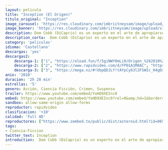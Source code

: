 ```yaml
---
layout: pelicula
title: "Inception (El Origen)"
titulo_original: "Inception"
image_carousel: 'https://res.cloudinary.com/imbriitneysam/image/upload/v1544839829/inception-poster-min.jpg'
image_banner: 'https://res.cloudinary.com/imbriitneysam/image/upload/v1544839830/inception-banner-min.jpg'
description: Dom Cobb (DiCaprio) es un experto en el arte de apropiarse, durante el sueño, de los secretos del subconsciente ajeno. La extraña habilidad de Cobb le ha convertido en un hombre muy cotizado en el mundo del espionaje, pero también lo ha condenado a ser un fugitivo y, por consiguiente, a renunciar a llevar una vida normal. Su única oportunidad para cambiar de vida será hacer exactamente lo contrario de lo que ha hecho siempre, la incepción, que consiste en implantar una idea en el subconsciente en lugar de sustraerla. Sin embargo, su plan se complica debido a la intervención de alguien que parece predecir cada uno de sus movimientos, alguien a quien sólo Cobb podrá descubrir.
description_corta:  Dom Cobb (DiCaprio) es un experto en el arte de apropiarse, durante el sueño, de los secretos del subconsciente ajeno. La extraña habilidad de Cobb le ha convertido en un hombre muy cotizado en el mundo del espionaje, pero..
category: 'peliculas'
idioma: 'Castellano'
descargas: 'yes'
descargas2:
    descarga-1: ["1", "https://oload.fun/f/5giNWY0mLi0/Origen_%282010%29_En_Latino_HD.avi.mp4", "https://www.google.com/s2/favicons?domain=openload.co","OpenLoad","https://res.cloudinary.com/imbriitneysam/image/upload/v1541473684/mexico.png", "Latino", "Full HD"]
    descarga-2: ["2", "https://www.rapidvideo.com/d/FPO1A1M8AC", "https://www.google.com/s2/favicons?domain=www.rapidvideo.com","RapidVideo","https://res.cloudinary.com/imbriitneysam/image/upload/v1541473684/mexico.png", "Latino", "Full HD"]
    descarga-3: ["3", "https://mega.nz/#!UbpQDJLY!tAYpCy63l2FSWIc_H4gOx0XmvNtDUWOudvXidlGXlow", "https://www.google.com/s2/favicons?domain=mega.nz","Mega","https://res.cloudinary.com/imbriitneysam/image/upload/v1541473684/mexico.png", "Latino", "Full HD"]
anio: '2010'
duracion: '2h 28 min'
estrellas: '5'
genero: Acción, Ciencia Ficción, Crimen, Suspenso
trailer: https://www.youtube.com/embed/YoHD9XEInc0
embed: https://www.youtube.com/embed/YoHD9XEInc0?rel=0&amp;hd=1&border=0&wmode=opaque&enablejsapi=1&modestbranding=1&controls=1&showinfo=1
sandbox: allow-same-origin allow-forms
reproductor: rapidvideo
clasificacion: '+10'
calidad: 'Full HD'
reproductores: ["https://www.zembed.to/public/dist/asteroid.html?id=0651af9b463c878bb7611ff4fe1e6f96&title=Inception"]
tags:
- Ciencia-Ficcion
twitter_text: Inception
introduction:  Dom Cobb (DiCaprio) es un experto en el arte de apropiarse, durante el sueño, de los secretos del subconsciente ajeno. La extraña habilidad de Cobb le ha convertido en un hombre muy cotizado en el mundo del espionaje, pero..
---
```












